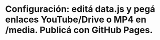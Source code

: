 # Configuración: editá data.js y pegá enlaces YouTube/Drive o MP4 en /media. Publicá con GitHub Pages.
